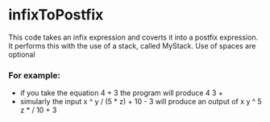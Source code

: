 # infixToPostfix
This code takes an infix expression and coverts it into a postfix expression. 
It performs this with the use of a stack, called MyStack.
Use of spaces are optional

### For example:
* if you take the equation 4 + 3 the program will produce 4 3 +
* simularly the input x ^ y / (5 * z) + 10 - 3 will produce an output of  x y ^ 5 z * / 10 + 3 
